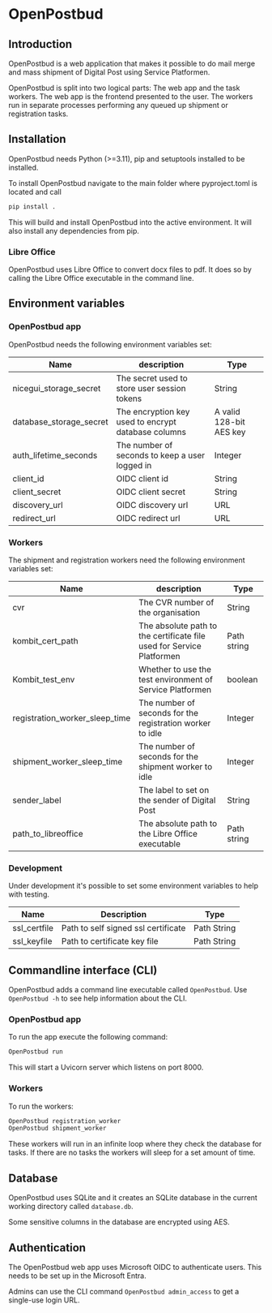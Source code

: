 # OpenPostbud

## Introduction

OpenPostbud is a web application that makes it possible to do mail merge and mass shipment of Digital Post
using Service Platformen.

OpenPostbud is split into two logical parts: The web app and the task workers.
The web app is the frontend presented to the user. The workers run in separate processes
performing any queued up shipment or registration tasks.

## Installation

OpenPostbud needs Python (>=3.11), pip and setuptools installed to be installed.

To install OpenPostbud navigate to the main folder where pyproject.toml is located and call

```bash
pip install .
```

This will build and install OpenPostbud into the active environment.
It will also install any dependencies from pip.

### Libre Office

OpenPostbud uses Libre Office to convert docx files to pdf.
It does so by calling the Libre Office executable in the command line.

## Environment variables

### OpenPostbud app

OpenPostbud needs the following environment variables set:

| Name                    | description                                         | Type                    |
| ----------------------- | --------------------------------------------------- | ----------------------- |
| nicegui_storage_secret  | The secret used to store user session tokens        | String                  |
| database_storage_secret | The encryption key used to encrypt database columns | A valid 128-bit AES key |
| auth_lifetime_seconds   | The number of seconds to keep a user logged in      | Integer                 |
| client_id               | OIDC client id                                      | String                  |
| client_secret           | OIDC client secret                                  | String                  |
| discovery_url           | OIDC discovery url                                  | URL                     |
| redirect_url            | OIDC redirect url                                   | URL                     |

### Workers

The shipment and registration workers need the following environment variables set:

| Name                           | description                                                           | Type        |
| ------------------------------ | --------------------------------------------------------------------- | ----------- |
| cvr                            | The CVR number of the organisation                                    | String      |
| kombit_cert_path               | The absolute path to the certificate file used for Service Platformen | Path string |
| Kombit_test_env                | Whether to use the test environment of Service Platformen             | boolean     |
| registration_worker_sleep_time | The number of seconds for the registration worker to idle             | Integer     |
| shipment_worker_sleep_time     | The number of seconds for the shipment worker to idle                 | Integer     |
| sender_label                   | The label to set on the sender of Digital Post                        | String      |
| path_to_libreoffice            | The absolute path to the Libre Office executable                      | Path string |

### Development

Under development it's possible to set some environment variables to help with testing.

| Name         | Description                         | Type        |
| ------------ | ----------------------------------- | ----------- |
| ssl_certfile | Path to self signed ssl certificate | Path String |
| ssl_keyfile  | Path to certificate key file        | Path String |

## Commandline interface (CLI)

OpenPostbud adds a command line executable called `OpenPostbud`.
Use `OpenPostbud -h` to see help information about the CLI.

### OpenPostbud app

To run the app execute the following command:

```bash
OpenPostbud run
```

This will start a Uvicorn server which listens on port 8000.

### Workers

To run the workers:

```bash
OpenPostbud registration_worker
OpenPostbud shipment_worker
```

These workers will run in an infinite loop where they check the database for tasks. If there are no tasks the
workers will sleep for a set amount of time.

## Database

OpenPostbud uses SQLite and it creates an SQLite database in the current working directory called `database.db`.

Some sensitive columns in the database are encrypted using AES.

## Authentication

The OpenPostbud web app uses Microsoft OIDC to authenticate users. This needs to be set up in the Microsoft Entra.

Admins can use the CLI command `OpenPostbud admin_access` to get a single-use login URL.
